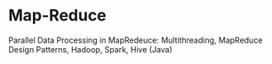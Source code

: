 # Map-Reduce
Parallel Data Processing in MapRedeuce: Multithreading, MapReduce Design Patterns, Hadoop, Spark, Hive (Java)
